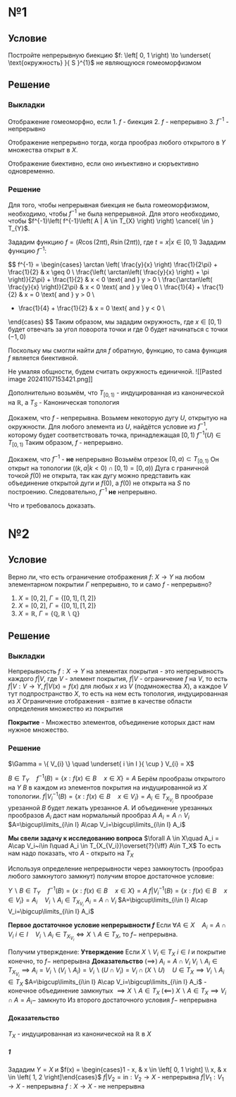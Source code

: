 # №1
## Условие
Постройте непрерывную биекцию $f: \left[ 0, 1 \right) \to \underset{ \text{окружность} }{ S }^{1}$ не являющуюся гомеоморфизмом
## Решение
### Выкладки
Отображение гомеоморфно, если 
	1. $f$ - биекция
	2. $f$ - непрерывно
	3. $f^{-1}$ - непрерывно

Отображение непрерывно тогда, когда прообраз любого открытого в $Y$ множества открыт в $X$.

Отображение биективно, если оно инъективно и сюръективно одновременно.
### Решение
Для того, чтобы непрерывная биекция не была гомеоморфизмом, необходимо, чтобы $f^{-1}$ не была непрерывной.
Для этого необходимо, чтобы $f^{-1}\left( f^{-1}\left( A | A \in T_{X} \right) \right) \cancel{ \in } T_{Y}$.

Зададим функцию $f = \left( R\cos(2\pi t), R\sin(2\pi t) \right)$, где $t = x | x \in \left[ 0, 1 \right)$
Зададим функцию $f^{-1}$:

$$
f^{-1} = \begin{cases}
\arctan \left( \frac{y}{x} \right) \frac{1}{2\pi} + \frac{1}{2} & x \geq 0 \\
\frac{\left( \arctan\left( \frac{y}{x} \right) + \pi \right)}{2\pi} + \frac{1}{2} & x < 0 \text{ and } y > 0 \\
\frac{\arctan\left( \frac{y}{x} \right)}{2\pi} & x < 0 \text{ and } y \leq 0 \\
\frac{1}{4} + \frac{1}{2} & x = 0 \text{ and } y > 0 \\
- \frac{1}{4} + \frac{1}{2} & x = 0 \text{ and } y < 0 \\

\end{cases}
$$
Таким образом, мы зададим окружность, где $x \in \left[ 0, 1 \right)$ будет отвечать за угол поворота точки и где 0 будет начинаться с точки $(-1, 0)$ 

Поскольку мы смогли найти для $f$ обратную, функцию, то сама функция $f$ является биективной.

Не умаляя общности, будем считать окружность единичной. ![[Pasted image 20241107153421.png]]

Дополнительно возьмём, что $T_{[0, 1)}$ - индуцированная из канонической на $\mathbb{R}$, а $T_{S}$ - Каноническая топология

Докажем, что $f$ - непрерывна.
Возьмем некоторую дугу $U$, открытую на окружности.
Для любого элемента из $U$, найдётся условие из $f^{-1}$, которому будет соответствовать точка, принадлежащая $\left[ 0, 1 \right)$
$f^{-1}(U) \in T_{[0, 1)}$
Таким образом, $f$ - непрерывно.


Докажем, что $f^{-1}$ - **не** непрерывно 
Возьмём отрезок $[0, a) \subset T_{\left[ 0, 1 \right)}$
Он открыт на топологии ($(k, a | k < 0) \cap \left[ 0, 1 \right) = \left[ 0, a \right)$)
Дуга с граничной точкой $f(0)$ не открыта, так как дугу можно представить как объединение открытой дуги и $f(0)$, а $f(0)$ не открыта на $S$ по построению.
Следовательно, $f^{-1}$ **не** непрерывно.

Что и требовалось доказать.

# №2
## Условие
Верно ли, что есть ограничение отображения $f:\ X \to Y$ на любом элементарном покрытии $\Gamma$ непрерывно, то и само $f$ - непрерывно?
1. $X = \left[ 0, 2 \right],\ \Gamma = \left\{ \left[ 0, 1 \right], (1, 2] \right\}$
2. $X = \left[ 0, 2 \right],\ \Gamma = \left\{ \left[ 0, 1 \right], \left[ 1, 2 \right] \right\}$
3. $X = \mathbb{R},\ \Gamma = \left\{ \mathbb{Q}, \mathbb{R} \backslash \mathbb{Q} \right\}$

## Решение
### Выкладки
Непрерывность $f: X \to Y$ на элементах покрытия - это непрерывность каждого $f|V,$ где $V$ - элемент покрытия, $f|V$ - ограничение $f$ на $V$, то есть $f|V: V \to Y, f|V(x) = f(x)$ для любых $x$ из $V$ (подмножества $X$), а каждое $V$ тут подпространство $X$, то есть на нем есть топология, индуцированная из $X$
Ограничение отображения - взятие в качестве области определения множество из покрытия

**Покрытие** - Множество элементов, объединение которых даст нам нужное множество.
### Решение
$\Gamma = \{ V_{i} \} \quad \underset{ i \in I }{ \cup } V_{i} = X$

$B\in T_Y\quad f^{-1}(B)=\{ x: f(x)\in B\quad x\in X \}=A$ 
Берём прообразы открытого на $Y~ B$ в каждом из элементов покрытия на индуцированной из $X$ топологии.
$f|V_i^{-1}(B)=\{ x: f(x)\in B\quad x\in V_i\}=A_i \in T_{X_{V_i}}$
В прообразе урезанной $B$ будет лежать урезанное $A$. И объединение урезанных прообразов $A_{i}$ даст нам нормальный прообраз $A$ 
$A_i=A\cap V_i$
$A=\bigcup\limits_{i\in I} A\cap V_i=\bigcup\limits_{i\in I} A_i$

**Мы свели задачу к исследованию вопроса** 
	$\forall A \in X\quad A_i = A\cap V_i~i\in I\quad A_i \in T_{X_{V_i}}\overset{?}{\iff} A\in T_X$
	То есть нам надо показать, что $A$ - открыто на $T_{X}$


Используя определение непрерывности через замкнутость (прообраз любого замкнутого замкнут) получим второе достаточное условие:

$Y\backslash B\in T_Y\quad f^{-1}(B)=\{ x: f(x)\in B\quad x\in X \}=A$ 
$f|V_i^{-1}(B)=\{ x: f(x)\in B\quad x\in V_i\}=A_i\quad V_i\backslash A_i \in T_{X_{V_i}}$ 
$A_i=A\cap V_i$
$A=\bigcup\limits_{i\in I} A\cap V_i=\bigcup\limits_{i\in I} A_i$

**Первое достаточное условие непрерывности $f$**
	Если $\forall A \in X\quad A_i = A\cap V_i~i\in I\quad V_i\backslash A_i \in T_{X_{V_i}}{\iff} X\backslash A\in T_X$, то $f-$ непрерывна.

Получим утверждение:
**Утверждение**
	Если $X\backslash V_i\in T_X~i\in I$ и покрытие конечно, то $f-$ непрерывна
**Доказательство**
	$(\implies)$
	$A_i=A\cap V_i$
	$V_i\backslash A_i\in T_{X_{V_i}}\implies A_i=V_i\backslash (V_i\backslash A_i)=V_i\backslash (U\cap V_i)=V_i\cap (X\backslash U)\quad U\in T_X\implies V_i\backslash A_i\in T_X$
	$A=\bigcup\limits_{i\in I} A\cap V_i=\bigcup\limits_{i\in I} A_i$ - конечное объединение замкнутых
	$\implies X\backslash A\in T_X$
	$(\impliedby)$
	$X\backslash A\in T_X\implies V_i\cap A=A_i-$ замкнуто
	Из второго достаточного условия $f-$ непрерывна

#### Доказательство
$T_{X}$ - индуцированная из канонической на $\mathbb{R}$ в $X$
##### 1

Зададим $Y = X$ и $f(x) = \begin{cases}1 - x, & x \in \left[ 0, 1 \right] \\ x, & x \in \left( 1, 2 \right]\end{cases}$
$f | V_{2} = \text{in}: V_{2} \to X$ - непрерывна
$f | V_{1} : V_{1} \to X$ - непрерывна
$f: X \to X$ - не непрерывна
